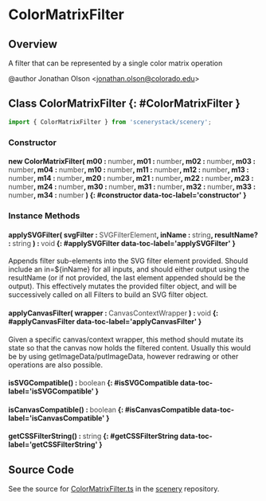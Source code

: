 # ColorMatrixFilter

## Overview

A filter that can be represented by a single color matrix operation

@author Jonathan Olson &lt;jonathan.olson@colorado.edu&gt;

## Class ColorMatrixFilter {: #ColorMatrixFilter }


```js
import { ColorMatrixFilter } from 'scenerystack/scenery';
```
### Constructor

#### new ColorMatrixFilter( m00 : <span style="font-weight: 400; opacity: 80%;">number</span>, m01 : <span style="font-weight: 400; opacity: 80%;">number</span>, m02 : <span style="font-weight: 400; opacity: 80%;">number</span>, m03 : <span style="font-weight: 400; opacity: 80%;">number</span>, m04 : <span style="font-weight: 400; opacity: 80%;">number</span>, m10 : <span style="font-weight: 400; opacity: 80%;">number</span>, m11 : <span style="font-weight: 400; opacity: 80%;">number</span>, m12 : <span style="font-weight: 400; opacity: 80%;">number</span>, m13 : <span style="font-weight: 400; opacity: 80%;">number</span>, m14 : <span style="font-weight: 400; opacity: 80%;">number</span>, m20 : <span style="font-weight: 400; opacity: 80%;">number</span>, m21 : <span style="font-weight: 400; opacity: 80%;">number</span>, m22 : <span style="font-weight: 400; opacity: 80%;">number</span>, m23 : <span style="font-weight: 400; opacity: 80%;">number</span>, m24 : <span style="font-weight: 400; opacity: 80%;">number</span>, m30 : <span style="font-weight: 400; opacity: 80%;">number</span>, m31 : <span style="font-weight: 400; opacity: 80%;">number</span>, m32 : <span style="font-weight: 400; opacity: 80%;">number</span>, m33 : <span style="font-weight: 400; opacity: 80%;">number</span>, m34 : <span style="font-weight: 400; opacity: 80%;">number</span> ) {: #constructor data-toc-label='constructor' }

### Instance Methods

#### applySVGFilter( svgFilter : <span style="font-weight: 400; opacity: 80%;">SVGFilterElement</span>, inName : <span style="font-weight: 400; opacity: 80%;">string</span>, resultName? : <span style="font-weight: 400; opacity: 80%;">string</span> ) : <span style="font-weight: 400; opacity: 80%;">void</span> {: #applySVGFilter data-toc-label='applySVGFilter' }

Appends filter sub-elements into the SVG filter element provided. Should include an in=${inName} for all inputs,
and should either output using the resultName (or if not provided, the last element appended should be the output).
This effectively mutates the provided filter object, and will be successively called on all Filters to build an
SVG filter object.

#### applyCanvasFilter( wrapper : <span style="font-weight: 400; opacity: 80%;">CanvasContextWrapper</span> ) : <span style="font-weight: 400; opacity: 80%;">void</span> {: #applyCanvasFilter data-toc-label='applyCanvasFilter' }

Given a specific canvas/context wrapper, this method should mutate its state so that the canvas now holds the
filtered content. Usually this would be by using getImageData/putImageData, however redrawing or other operations
are also possible.

#### isSVGCompatible() : <span style="font-weight: 400; opacity: 80%;">boolean</span> {: #isSVGCompatible data-toc-label='isSVGCompatible' }

#### isCanvasCompatible() : <span style="font-weight: 400; opacity: 80%;">boolean</span> {: #isCanvasCompatible data-toc-label='isCanvasCompatible' }

#### getCSSFilterString() : <span style="font-weight: 400; opacity: 80%;">string</span> {: #getCSSFilterString data-toc-label='getCSSFilterString' }



## Source Code

See the source for [ColorMatrixFilter.ts](https://github.com/phetsims/scenery/blob/main/js/filters/ColorMatrixFilter.ts) in the [scenery](https://github.com/phetsims/scenery) repository.
